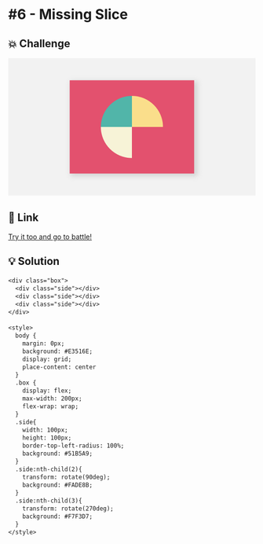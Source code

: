 # #6 - Missing Slice

## 💥 Challenge
![Missing Slice](img/6_MissingSlice.png)

## 🔎 Link
[Try it too and go to battle!](https://cssbattle.dev/play/6)

## 💡 Solution
```
<div class="box">
  <div class="side"></div>
  <div class="side"></div>
  <div class="side"></div>
</div>

<style>
  body {
    margin: 0px;
    background: #E3516E;
    display: grid;
    place-content: center
  }
  .box {
    display: flex;
    max-width: 200px;
    flex-wrap: wrap;
  }
  .side{
    width: 100px;
    height: 100px;
    border-top-left-radius: 100%;
    background: #51B5A9;
  }
  .side:nth-child(2){
    transform: rotate(90deg);
    background: #FADE8B;
  }
  .side:nth-child(3){
    transform: rotate(270deg);
    background: #F7F3D7;
  }
</style>
```
